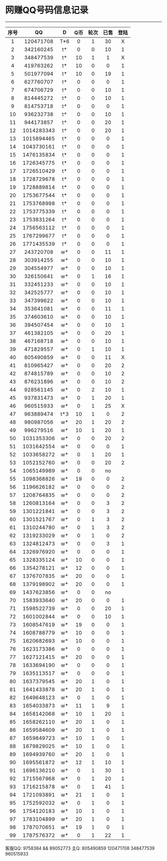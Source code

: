 # 网赚QQ号码信息记录
---

| 序号 |    QQ     | D | Q币 | 轮次 | 已售 | 登陆 |
|:---:|:----------:|:-: |:-: |:-: | :-: | :-: |
| 1  | 120471708  | T*6 | 0 | 1 | 30 | X |
| 2  | 342160245  | t* | 0 | 0 | 10 | 1 |
| 3  | 348477539  | t* | 10 | 1 | 1 | X |
| 4  | 419763262  | t* | 10 | 0 | 0 | 1 |
| 5  | 501977094  | t* | 10 | 0 | 19 | 1 |
| 6  | 627760707  | t* | 0 | 0 | 0 | 1 |
| 7  | 674706729  | t* | 0 | 0 | 10 | 1 |
| 8  | 814445272  | t* | 0 | 0 | 10 | 1 |
| 9  | 814753718  | t* | 0 | 0 | 0 | 1 |
| 10 | 936232738  | t* | 0 | 0 | 10 | 1 |
| 11 | 944173857  | t* | 0 | 0 | 20 | 1 |
| 12 | 1014283343 | t* | 0 | 0 | 20 | 1 |
| 13 | 1015894465 | t* | 0 | 0 | 0 | 1 |
| 14 | 1043730161 | t* | 0 | 0 | 0 | 1 |
| 15 | 1476135834 | t* | 0 | 0 | 0 | 1 |
| 16 | 1726345775 | t* | 0 | 0 | 0 | 1 |
| 17 | 1726510429 | t* | 0 | 0 | 0 | 1 |
| 18 | 1728729678 | t* | 0 | 0 | 0 | 1 |
| 19 | 1728889814 | t* | 0 | 0 | 0 | 1 |
| 20 | 1753677544 | t* | 0 | 0 | 0 | 1 |
| 21 | 1753768998 | t* | 0 | 0 | 0 | 1 |
| 22 | 1753775339 | t* | 0 | 0 | 0 | 1 |
| 23 | 1753831264 | t* | 0 | 0 | 0 | 1 |
| 24 | 1756563112 | t* | 0 | 0 | 0 | 1 |
| 25 | 1767299677 | t* | 0 | 0 | 0 | 1 |
| 26 | 1771435539 | t* | 0 | 0 | 0 | 1 |
| 27 | 243720708  | w* | 0 | 0 | 11 | 1 |
| 28 | 303914255  | w* | 0 | 0 | 10 | 1 |
| 29 | 304554977  | w* | 0 | 0 | 10 | 1 |
| 30 | 326150641  | w* | 0 | 1 | 16 | 1 |
| 31 | 332451233  | w* | 0 | 0 | 10 | 1 |
| 32 | 342525777  | w* | 0 | 0 | 10 | 1 |
| 33 | 347399622  | w* | 0 | 0 | 10 | 1 |
| 34 | 353641081  | w* | 0 | 0 | 11 | 1 |
| 35 | 374603610  | w* | 0 | 0 | 10 | 1 |
| 36 | 394507454  | w* | 0 | 0 | 10 | 1 |
| 37 | 461382105  | w* | 0 | 0 | 20 | 1 |
| 38 | 467168718  | w* | 0 | 0 | 10 | 1 |
| 39 | 471829557  | w* | 0 | 1 | 10 | 1 |
| 40 | 805490859  | w* | 0 | 0 | 11 | X |
| 41 | 810965427  | w* | 0 | 0 | 20 | 2 |
| 42 | 874815789  | w* | 0 | 0 | 10 | 2 |
| 43 | 876231896  | w* | 0 | 0 | 10 | 2 |
| 44 | 928561145  | w* | 0 | 2 | 10 | 1 | no
| 45 | 937831473  | w* | 0 | 1 | 20 | 1 | no
| 46 | 960515933  | w* | 0 | 1 | 25 | X |
| 47 | 963889474  | t*3 | 10 | 1 | 0 | 2 |
| 48 | 980987056  | w* | 20 | 1 | 20 | 2 |
| 49 | 996279516  | w* | 10 | 1 | 20 | 1 | no-
| 50 | 1031353306 | w* | 0 | 0 | 20 | 2 |
| 51 | 1031642554 | w* | 0 | 0 | 0  | 1 | no
| 52 | 1033658272 | w* | 0 | 1 | 20 | 1 | no
| 53 | 1052152760 | w* | 0 | 0 | 20 | 2 | 
| 54 | 1065149989 | w* | 0 | 0 | no
| 55 | 1098368826 | w* | 19 | 0 | 0 | 2 |
| 56 | 1196626182 | w* | 0 | 0 | 0 | 2 |
| 57 | 1208764835 | w* | 0 | 0 | 0 | 2 |
| 58 | 1260813164 | w* | 0 | 0 | 3 | 2 |
| 59 | 1301221841 | w* | 0 | 0 | 3 | 2 |
| 60 | 1301521767 | w* | 0 | 1 | 3 | 2 |
| 61 | 1310244780 | w* | 0 | 1 | 3 | 2 |
| 62 | 1319233029 | w* | 0 | 1 | 0 | 2 |
| 63 | 1324812473 | w* | 0 | 0 | 3 | 1 |
| 64 | 1326976920 | w* | 0 | 0 | 0 | 1 |
| 65 | 1328335124 | w* | 10 | 0 | 0 | 1 |
| 66 | 1354278121 | w* | 12 | 0 | 0 | 1 |
| 67 | 1376707835 | w* | 20 | 0 | 0 | 1 |
| 68 | 1379198902 | w* | 20 | 0 | 0 | 1 |
| 69 | 1437623856 | w* | 0 | 0 | no
| 70 | 1583933640 | w* | 20 | 0 | 0 | 1 |
| 71 | 1598522739 | w* | 0 | 0 | 20 | 1 |
| 72 | 1601002844 | w* | 0 | 0 | 10 | 1 |
| 73 | 1608547619 | w* | 19 | 0 | 0 | 1 |
| 74 | 1608788779 | w* | 10 | 0 | 0 | 1 |
| 75 | 1620682693 | w* | 10 | 0 | 0 | 1 |
| 76 | 1623173386 | w* | 0 | 0 | 0 | 1 |
| 77 | 1627121415 | w* | 20 | 0 | 0 | 1 | no
| 78 | 1633694190 | w* | 0 | 0 | 0 | 1 |
| 79 | 1635113517 | w* | 0 | 0 | 0 | 1 |
| 80 | 1637379545 | w* | 20 | 1 | 0 | 1 |
| 81 | 1641433878 | w* | 20 | 1 | 0 | 1 |
| 82 | 1649648123 | w* | 0 | 1 | 0 | 1 |
| 83 | 1654033873 | w* | 11 | 1 | 9 | 1 |
| 84 | 1658142068 | w* | 10 | 1 | 20 | 1 | no
| 85 | 1658262110 | w* | 20 | 1 | 0 | 1 |
| 86 | 1659584609 | w* | 20 | 1 | 0 | 1 |
| 87 | 1659849723 | w* | 10 | 1 | 0 | 1 | no
| 88 | 1679829025 | w* | 10 | 1 | 0 | 1 | no
| 89 | 1694939760 | w* | 20 | 1 | 0 | 1 | no
| 90 | 1695561872 | w* | 12 | 1 | 10 | 1 | no
| 91 | 1696136210 | w* | 0 | 1 | 30 | 1 |
| 92 | 1715567968 | w* | 0 | 1 | 20 | 1 |
| 93 | 1716215878 | w* | 0 | 1 | 41 | 1 |
| 94 | 1721093891 | w* | 21 | 1 | 0 | 1 |
| 95 | 1752592032 | w* | 0 | 1 | 0 | 1 |
| 96 | 1754120183 | w* | 10 | 1 | 0 | 1 | no
| 97 | 1783104899 | w* | 20 | 1 | 0 | 1 |
| 98 | 1787070651 | w* | 19 | 1 | 0 | 1 |
| 99 | 1787576372 | w* | 0 | 1 | 22 | 1 |
客服QQ: 9758384 && 89052773 主Q: 805490859   120471708   348477539   960515933